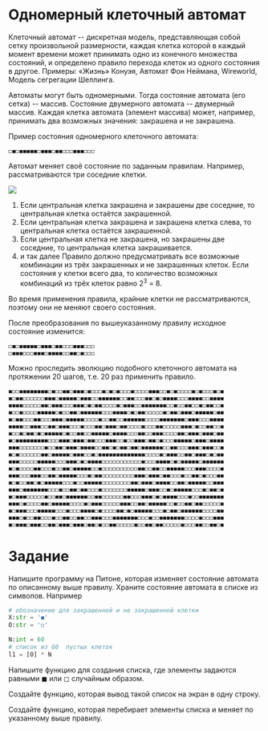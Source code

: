 # Одномерный клеточный автомат
Клеточный автомат -- дискретная модель, представляющая собой сетку произвольной размерности, каждая клетка которой в каждый момент времени может принимать одно из конечного множества состояний, и определено правило перехода клеток из одного состояния в другое.
Примеры: «Жизнь» Конуэя, Автомат Фон Неймана, Wireworld, Модель сегрегации Шеллинга.

Автоматы могут быть одномерными. Тогда состояние автомата (его сетка) -- массив.
Состояние двумерного автомата -- двумерный массив.
Каждая клетка автомата (элемент массива) может, например, принимать два возможных значения: закрашена и не закрашена.


Пример состояния одномерного клеточного автомата:

`◻◼◻◼◼◼◼◼◻◼◼◼◻◼◼◻◻◻◼◼◼◻◻◻`


Автомат меняет своё состояние по заданным правилам.
Например, рассматриваются три соседние клетки. 

![](https://habrastorage.org/getpro/habr/post_images/437/65c/eaa/43765ceaa30709d4a97a2152af63c7db.gif)
1. Если центральная клетка закрашена и закрашены две соседние, то центральная клетка остаётся закрашенной.
1. Если центральная клетка закрашена и закрашена клетка слева, то центральная клетка остаётся закрашенной.
1. Если центральная клетка не закрашена, но закрашены две соседние, то центральная клетка закрашивается.
1. и так далее
Правило должно предусматривать все возможные комбинации из трёх закрашенных и не закрашенных клеток. 
Если состояния у клетки всего два, то количество возможных комбинаций из трёх клеток равно 2<sup>3</sup> = 8.

Во время применения правила, крайние клетки не рассматриваются, поэтому они не меняют своего состояния.

После преобразования по вышеуказанному правилу исходное состояние изменится:
```
◻◼◻◼◼◼◼◼◻◼◼◼◻◼◼◻◻◻◼◼◼◻◻◻
◻◼◼◼◻◻◻◼◼◼◻◼◼◼◼◻◻◼◼◻◼◻◻◻
```

Можно проследить эволюцию подобного клеточного автомата на протяжении 20 шагов, т.е. 20 раз применить правило. 
```
◼◻◻◼◼◼◼◼◼◼◼◻◼◻◻◼◼◻◼◼◼◻◼◻◻◻◼◻◼◻◼◻◻◻◼◻◻◻◻◼◼◼◻◻◼◻◼◻◻◻◻◼◻◼◻◻◻◼◻◼
◼◻◼◼◻◻◻◻◻◻◼◼◼◻◼◼◼◼◼◻◼◼◼◻◻◼◼◼◼◼◼◻◻◼◼◻◻◻◼◼◻◼◻◼◼◼◼◻◻◻◼◼◼◼◻◻◼◼◼◼
◼◼◼◼◻◻◻◻◻◼◼◻◼◼◼◻◻◻◼◼◼◻◼◻◼◼◻◻◻◻◼◻◼◼◼◻◻◼◼◼◼◼◼◼◻◻◼◻◻◼◼◻◻◼◻◼◼◻◻◼
◼◻◻◼◻◻◻◻◼◼◼◼◼◻◼◻◻◼◼◻◼◼◼◼◼◼◻◻◻◼◼◼◼◻◼◻◼◼◻◻◻◻◻◼◻◼◼◻◼◼◼◻◼◼◼◼◼◻◼◼
◼◻◼◼◻◻◻◼◼◻◻◻◼◼◼◻◼◼◼◼◼◻◻◻◻◼◻◻◼◼◻◻◼◼◼◼◼◼◻◻◻◻◼◼◼◼◼◼◼◻◼◼◼◻◻◻◼◼◼◼
◼◼◼◼◻◻◼◼◼◻◻◼◼◻◼◼◼◻◻◻◼◻◻◻◼◼◻◼◼◼◻◼◼◻◻◻◻◼◻◻◻◼◼◻◻◻◻◻◼◼◼◻◼◻◻◼◼◻◻◼
◼◻◻◼◻◼◼◻◼◻◼◼◼◼◼◻◼◻◻◼◼◻◻◼◼◼◼◼◻◼◼◼◼◻◻◻◼◼◻◻◼◼◼◻◻◻◻◼◼◻◼◼◼◻◼◼◼◻◼◼
◼◻◼◼◼◼◼◼◼◼◼◻◻◻◼◼◼◻◼◼◼◻◼◼◻◻◻◼◼◼◻◻◼◻◻◼◼◼◻◼◼◻◼◻◻◻◼◼◼◼◼◻◼◼◼◻◼◼◼◼
◼◼◼◻◻◻◻◻◻◻◼◻◻◼◼◻◼◼◼◻◼◼◼◼◻◻◼◼◻◼◻◼◼◻◼◼◻◼◼◼◼◼◼◻◻◼◼◻◻◻◼◼◼◻◼◼◼◻◻◼
◼◻◼◻◻◻◻◻◻◼◼◻◼◼◼◼◼◻◼◼◼◻◻◼◻◼◼◼◼◼◼◼◼◼◼◼◼◼◻◻◻◻◼◻◼◼◼◻◻◼◼◻◼◼◼◻◼◻◼◼
◼◼◼◻◻◻◻◻◼◼◼◼◼◻◻◻◼◼◼◻◼◻◼◼◼◼◻◻◻◻◻◻◻◻◻◻◻◼◻◻◻◼◼◼◼◻◼◻◼◼◼◼◼◻◼◼◼◼◼◼
◼◻◼◻◻◻◻◼◼◻◻◻◼◻◻◼◼◻◼◼◼◼◼◻◻◼◻◻◻◻◻◻◻◻◻◻◼◼◻◻◼◼◻◻◼◼◼◼◼◻◻◻◼◼◼◻◻◻◻◼
◼◼◼◻◻◻◼◼◼◻◻◼◼◻◼◼◼◼◼◻◻◻◼◻◼◼◻◻◻◻◻◻◻◻◻◼◼◼◻◼◼◼◻◼◼◻◻◻◼◻◻◼◼◻◼◻◻◻◼◼
◼◻◼◻◻◼◼◻◼◻◼◼◼◼◼◻◻◻◼◻◻◼◼◼◼◼◻◻◻◻◻◻◻◻◼◼◻◼◼◼◻◼◼◼◼◻◻◼◼◻◼◼◼◼◼◻◻◼◼◼
◼◼◼◻◼◼◼◼◼◼◼◻◻◻◼◻◻◼◼◻◼◼◻◻◻◼◻◻◻◻◻◻◻◼◼◼◼◼◻◼◼◼◻◻◼◻◼◼◼◼◼◻◻◻◼◻◼◼◻◼
◼◻◼◼◼◻◻◻◻◻◼◻◻◼◼◻◼◼◼◼◼◼◻◻◼◼◻◻◻◻◻◻◼◼◻◻◻◼◼◼◻◼◻◼◼◼◼◻◻◻◼◻◻◼◼◼◼◼◼◼
◼◼◼◻◼◻◻◻◻◼◼◻◼◼◼◼◼◻◻◻◻◼◻◼◼◼◻◻◻◻◻◼◼◼◻◻◼◼◻◼◼◼◼◼◻◻◼◻◻◼◼◻◼◼◻◻◻◻◻◼
◼◻◼◼◼◻◻◻◼◼◼◼◼◻◻◻◼◻◻◻◼◼◼◼◻◼◻◻◻◻◼◼◻◼◻◼◼◼◼◼◻◻◻◼◻◼◼◻◼◼◼◼◼◼◻◻◻◻◼◼
◼◼◼◻◼◻◻◼◼◻◻◻◼◻◻◼◼◻◻◼◼◻◻◼◼◼◻◻◻◼◼◼◼◼◼◼◻◻◻◼◻◻◼◼◼◼◼◼◼◻◻◻◻◼◻◻◻◼◼◼
◼◻◼◼◼◻◼◼◼◻◻◼◼◻◼◼◼◻◼◼◼◻◼◼◻◼◻◻◼◼◻◻◻◻◻◼◻◻◼◼◻◼◼◻◻◻◻◻◼◻◻◻◼◼◻◻◼◼◻◼
```


# Задание
Напишите программу на Питоне, которая изменяет состояние автомата по описанному выше правилу.
Храните состояние автомата в списке из символов. Например
```python
# обозначение для закрашенной и не закрашенной клетки
X:str = '◼'   
O:str = '◻'

N:int = 60
# список из 60  пустых клеток
l1 = [O] * N
```

Напишите функцию для создания списка, где элементы задаются равными ◼ или ◻ случайным образом.

Создайте функцию, которая вывод такой список на экран в одну строку.

Создайте функцию, которая перебирает элементы списка и меняет по указанному выше правилу.
